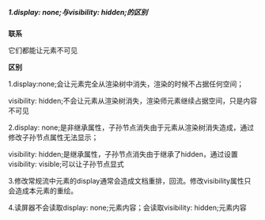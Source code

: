 ##### 1.display: none;与visibility: hidden;的区别

**联系**

它们都能让元素不可见

**区别**

1.display:none;会让元素完全从渲染树中消失，渲染的时候不占据任何空间；

visibility: hidden;不会让元素从渲染树消失，渲染师元素继续占据空间，只是内容不可见

2.display: none;是非继承属性，子孙节点消失由于元素从渲染树消失造成，通过修改子孙节点属性无法显示；

visibility: hidden;是继承属性，子孙节点消失由于继承了hidden，通过设置visibility: visible;可以让子孙节点显式

3.修改常规流中元素的display通常会造成文档重排，回流。修改visibility属性只会造成本元素的重绘。

4.读屏器不会读取display: none;元素内容；会读取visibility: hidden;元素内容
